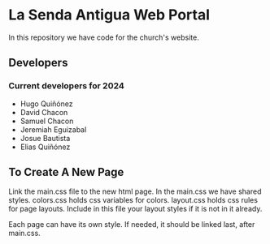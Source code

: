 # La Senda Antigua Web Portal

In this repository we have code for the church's website.

## Developers

### Current developers for 2024

- Hugo Quiñónez
- David Chacon
- Samuel Chacon
- Jeremiah Eguizabal
- Josue Bautista
- Elias Quiñónez

## To Create A New Page

Link the main.css file to the new html page. In the main.css we have shared styles.
colors.css holds css variables for colors.
layout.css holds css rules for page layouts. Include in this file your layout styles if it is not in it already.

Each page can have its own style. If needed, it should be linked last, after main.css.
